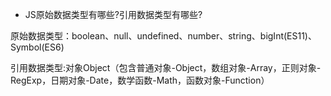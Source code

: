 - JS原始数据类型有哪些?引用数据类型有哪些?

原始数据类型：boolean、null、undefined、number、string、bigInt(ES11)、Symbol(ES6)

引用数据类型:对象Object（包含普通对象-Object，数组对象-Array，正则对象-RegExp，日期对象-Date，数学函数-Math，函数对象-Function）